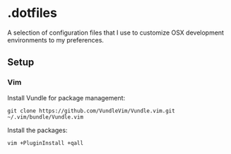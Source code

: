 # .dotfiles

A selection of configuration files that I use to customize OSX development environments to my preferences. 

## Setup
### Vim
Install Vundle for package management:
```
git clone https://github.com/VundleVim/Vundle.vim.git ~/.vim/bundle/Vundle.vim
```
Install the packages:
```
vim +PluginInstall +qall
```
